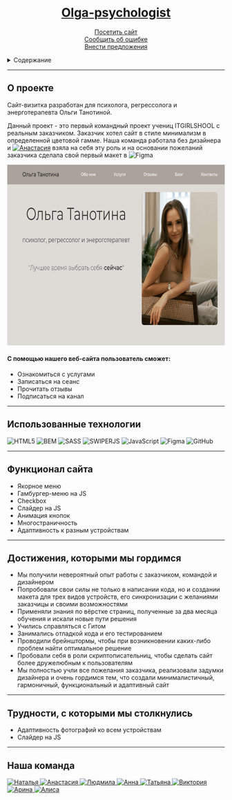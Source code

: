 <div align="center">

  <p align="center">
    <h1><a href="https://lovebosikova.github.io/superproject/"><strong>Olga-psychologist</strong></a></h1>
        <a href="https://natallia-yarashevich.github.io/Olga-psychologist/"> Посетить сайт </a>
         </br>
          <a href="https://github.com/Natallia-Yarashevich/Olga-psychologist">Сообщить об ошибке</a>  
          </br>
          <a href="https://github.com/Natallia-Yarashevich/Olga-psychologist">Внести предложения</a>
  </p>
</div>


<details>
  <summary>Содержание</summary>
  <ol>
    <li><a href="#о-поекте">О проекте</a></li>
    <li> <a href="#использованные-технологии">Использованные технологии</a></li>
    <li><a href="#функционал-сайта">Функционал сайта</a></li>
    <li><a href="#достижения-которыми-мы-гордимся">Достижения, которыми мы гордимся</a></li>
    <li><a href="#трудности-с-которыми-мы-столкнулись">Трудности, с которыми мы столкнулись</a></li>
    <li><a href="#наша-команда">Наша команда</a></li>
  </ol>
</details>

---
## О проекте


Сайт-визитка разработан для психолога, регрессолога и энерготерапевта Ольги Танотиной.

Данный проект - это первый командный проект учениц ITGIRLSHOOL с реальным заказчиком. Заказчик хотел сайт в стиле минимализм в определенной цветовой гамме. Наша команда работала без дизайнера и <a href="https://github.com/extreme67"> <img src="https://img.shields.io/badge/-Анастасия-black?style=for-the-badge&logo=github&logoColor=white" alt="Анастасия"/></a> взяла на себя эту роль  и на основании пожеланий заказчика сделала свой первый макет в ![Figma](https://img.shields.io/badge/figma-%23F24E1E.svg?style=for-the-badge&logo=figma&logoColor=white) 

<img src="assets/images/readme_photo1.png" alt="Начальная страница" width="725" height="418">


#### C помощью нашего веб-сайта пользователь сможет:
* Ознакомиться с услугами 
* Записаться на сеанс
* Прочитать отзывы
* Подписаться на канал 

---
## Использованные технологии

![HTML5](https://img.shields.io/badge/html5-%23E34F26.svg?style=for-the-badge&logo=html5&logoColor=white) ![BEM](https://img.shields.io/badge/bem-000.svg?style=for-the-badge&logo=bem&logoColor=#000) ![SASS](https://img.shields.io/badge/SASS-hotpink.svg?style=for-the-badge&logo=SASS&logoColor=white) ![SWIPERJS](https://img.shields.io/badge/swiperjs-0080ff.svg?style=for-the-badge&logo=swiper&logoColor=#0080ff) ![JavaScript](https://img.shields.io/badge/javascript-%23323330.svg?style=for-the-badge&logo=javascript&logoColor=%23F7DF1E) ![Figma](https://img.shields.io/badge/figma-%23F24E1E.svg?style=for-the-badge&logo=figma&logoColor=white) ![GitHub](https://img.shields.io/badge/github-%23121011.svg?style=for-the-badge&logo=github&logoColor=white)

---

## Функционал сайта
* Якорное меню 
* Гамбургер-меню на JS
* Checkbox
* Слайдер на JS
* Анимация кнопок
* Многостраничность
* Адаптивность к разным устройствам

---
## Достижения, которыми мы гордимся
* Мы получили невероятный опыт работы с заказчиком, командой  и дизайнером 
* Попробовали  свои силы не только в написании кода, но и создании макета для трех видов устройств, его синхронизации с желаниями заказчицы и своими возможностями
* Применяли знания по вёрстке страниц, полученные за два месяца обучения и искали новые пути решения
* Учились справляться с Гитом
* Занимались отладкой кода и его тестированием
* Проводили брейнштормы, чтобы при возникновении каких-либо проблем найти оптимальное решение
* Пробовали себя в роли скриптописательниц, чтобы сделать сайт более дружелюбным к пользователям
* Мы полностью учли все пожелания заказчика, реализовали задумки дизайнера и очень гордимся тем, что создали минималистичный, гармоничный, функциональный и адаптивный сайт



---
## Трудности, с которыми мы столкнулись
* Адаптивность фотографий ко всем устройствам
* Слайдер на JS
---
## Наша команда

   <a href="https://github.com/Natallia-Yarashevich">
    <img src="https://img.shields.io/badge/-Наталья-black?style=for-the-badge&logo=github&logoColor=white" alt="Наталья"/>
  </a> 
  
  <a href="https://github.com/extreme67">
    <img src="https://img.shields.io/badge/-Анастасия-black?style=for-the-badge&logo=github&logoColor=white" alt="Анастасия"/>
  </a>  

  <a href="https://github.com/Lyudmila-code">
    <img src="https://img.shields.io/badge/-Людмила-black?style=for-the-badge&logo=github&logoColor=white" alt="Людмила"/>
  </a> 

  <a href="https://github.com/SaintAnnA812">
    <img  src="https://img.shields.io/badge/-Анна-black?style=for-the-badge&logo=github&logoColor=white" alt="Анна"/>
  </a>

  <a href="https://github.com/tatiana-kn">
    <img src="https://img.shields.io/badge/-Татьяна-black?style=for-the-badge&logo=github&logoColor=white" alt="Татьяна"/>
  </a>

  <a href="https://github.com/your-m1nd">
    <img  src="https://img.shields.io/badge/-Виктория-black?style=for-the-badge&logo=github&logoColor=white" alt="Виктория" />
  </a>


  <a href="https://github.com/aorini">
    <img src="https://img.shields.io/badge/-Арина-black?style=for-the-badge&logo=github&logoColor=white" alt="Арина" />
  </a> 

  <a href="https://github.com/AlisaMenshikova0">
    <img src="https://img.shields.io/badge/-Алиса-black?style=for-the-badge&logo=github&logoColor=white" alt="Алиса" />
  </a> 


